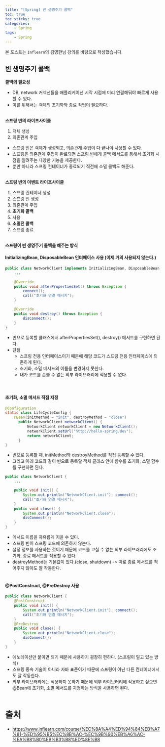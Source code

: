 ```yaml
---
title: "[Spring] 빈 생명주기 콜백"
toc: true
toc_sticky: true
categories: 
    - Spring
tags:
    - Spring
---
```


본 포스트는 `Inflearn`의 김영한님 강의를 바탕으로 작성했습니다.

## **빈 생명주기 콜백** <br>

**콜백의 필요성** <br>
* DB, network 커넥션들을 애플리케이션 시작 시점에 미리 연결해둬야 빠르게 사용할 수 있다.
* 이를 위해서는 객체의 초기화와 종료 작업이 필요하다. <br><br>

**스프링 빈의 라이프사이클** <br>
1. 객체 생성
2. 의존관계 주입

* 스프링 빈은 객체가 생성되고, 의존관계 주입이 다 끝나야 사용할 수 있다.
* 스프링은 의존관계 주입이 완료되면 스프링 빈에게 콜백 메서드를 통해서 초기화 시점을 알려주는 다양한 기능을 제공한다.
* 뿐만 아니라 스프링 컨테이너가 종료되기 직전에 소멸 콜백도 해준다. <br><br>

**스프링 빈의 이벤트 라이프사이클** <br>
1. 스프링 컨테이너 생성
2. 스프링 빈 생성
3. 의존관계 주입
4. **초기화 콜백**
5. 사용
6. **소멸전 콜백**
7. 스프링 종료 <br><br>

**스프링이 빈 생명주기 콜백을 해주는 방식**<br>
#### InitializingBean, DisposableBean 인터페이스 사용 (이제 거의 사용되지 않는다.) <br>

~~~java
public class NetworkClient implements InitializingBean, DisposableBean {
    ...

    @Override
    public void afterPropertiesSet() throws Exception {
        connect();
        call("초기화 연결 메시지");
    }

    @Override
    public void destroy() throws Exception {
        disConnect();
    }
}
~~~

* 빈으로 등록할 클래스에서 afterPropertiesSet(), destroy() 메서드를 구현하면 된다.
* 단점
    * 스프링 전용 인터페이스이기 때문에 해당 코드가 스프링 전용 인터페이스에 의존하게 된다.
    * 초기화, 소멸 메서드의 이름을 변경하지 못한다.
    * 내가 코드를 손볼 수 없는 외부 라이브러리에 적용할 수 없다. <br><br><br>

#### 초기화, 소멸 메서드 직접 지정 <br>

~~~java
@Configuration
static class LifeCycleConfig {
    @Bean(initMethod = "init", destroyMethod = "close")
      public NetworkClient networkClient() {
          NetworkClient networkClient = new NetworkClient();
          networkClient.setUrl("http://hello-spring.dev");
          return networkClient;
      } 
}
~~~

* 빈으로 등록할 때, initMethod와 destroyMethod를 직접 등록할 수 있다.
* 그리고 아래 코드와 같이 빈으로 등록할 객체 클래스 안에 함수를 초기화, 소멸 함수를 구현하면 된다. <br>

~~~java
public class NetworkClient {
    ...

    public void init() { 
        System.out.println("NetworkClient.init"); connect();
        call("초기화 연결 메시지");
    }
    public void close() {
        System.out.println("NetworkClient.close");
        disConnect();
    }
}
~~~

* 메서드 이름을 자유롭게 지을 수 있다.
* 스프링 빈이 스프링 코드에 의존하지 않는다.
* 설정 정보를 사용하는 것이기 때문에 코드를 고칠 수 없는 외부 라이브러리에도 초기화, 종료 메서드를 적용할 수 있다. 
* destroyMethod는 기본값이 있다.(close, shutdown) -> 따로 종료 메서드를 적어주지 않아도 잘 작동한다.<br><br>

#### @PostConstruct, @PreDestroy 사용 <br>

~~~java
public class NetworkClient {
    @PostConstruct
    public void init() {
        System.out.println("NetworkClient.init"); connect();
        call("초기화 연결 메시지");
    }
    @PreDestroy
    public void close() {
        System.out.println("NetworkClient.close");
        disConnect();
    }
}
~~~

* 에노테이션만 붙이면 되기 때문에 사용하기 굉장히 편하다. (스프링이 밀고 있는 방식)
* 스프링 종속 기술이 아니라 자바 표준이기 때문에 스프링이 아닌 다른 컨테이너에서도 잘 작동한다.
* 외부 라이브러리에는 적용하지 못하기 때문에 외부 라이브러리에 적용하고 싶으면 @Bean에 초기화, 소멸 메서드를 지정하는 방식을 사용하면 된다. <br><br>


# 출처
* https://www.inflearn.com/course/%EC%8A%A4%ED%94%84%EB%A7%81-%ED%95%B5%EC%8B%AC-%EC%9B%90%EB%A6%AC-%EA%B8%B0%EB%B3%B8%ED%8E%B8



